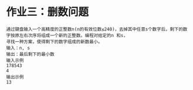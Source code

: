 # 作业三：删数问题
    通过键盘输入一个高精度的正整数n(n的有效位数≤240)，去掉其中任意s个数字后，剩下的数字按原左右次序将组成一个新的正整数。编程对给定的n 和s，
    寻找一种方案，使得剩下的数字组成的新数最小。
    输入：n, s
    输出：最后剩下的最小数
    输入示例
    178543
    4
    输出示例
    13
